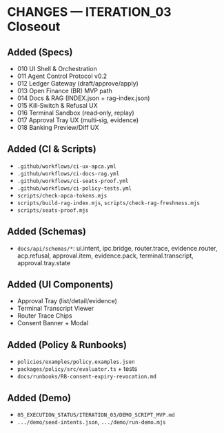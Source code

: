 # CHANGES — ITERATION_03 Closeout

## Added (Specs)
- 010 UI Shell & Orchestration
- 011 Agent Control Protocol v0.2
- 012 Ledger Gateway (draft/approve/apply)
- 013 Open Finance (BR) MVP path
- 014 Docs & RAG (INDEX.json + rag-index.json)
- 015 Kill‑Switch & Refusal UX
- 016 Terminal Sandbox (read‑only, replay)
- 017 Approval Tray UX (multi‑sig, evidence)
- 018 Banking Preview/Diff UX

## Added (CI & Scripts)
- `.github/workflows/ci-ux-apca.yml`
- `.github/workflows/ci-docs-rag.yml`
- `.github/workflows/ci-seats-proof.yml`
- `.github/workflows/ci-policy-tests.yml`
- `scripts/check-apca-tokens.mjs`
- `scripts/build-rag-index.mjs`, `scripts/check-rag-freshness.mjs`
- `scripts/seats-proof.mjs`

## Added (Schemas)
- `docs/api/schemas/*`: ui.intent, ipc.bridge, router.trace, evidence.router, acp.refusal, approval.item, evidence.pack, terminal.transcript, approval.tray.state

## Added (UI Components)
- Approval Tray (list/detail/evidence)
- Terminal Transcript Viewer
- Router Trace Chips
- Consent Banner + Modal

## Added (Policy & Runbooks)
- `policies/examples/policy.examples.json`
- `packages/policy/src/evaluator.ts` + tests
- `docs/runbooks/RB-consent-expiry-revocation.md`

## Added (Demo)
- `05_EXECUTION_STATUS/ITERATION_03/DEMO_SCRIPT_MVP.md`
- `.../demo/seed-intents.json`, `.../demo/run-demo.mjs`